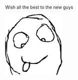 Wish all the best to the new guys

<span type="image" tag="20160703_m33he2ac" hash="">![kai-xin](/content/images/rage/kai-xin__(20160703_m33he2ac).png)</span>